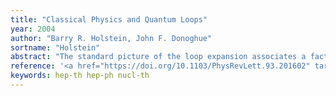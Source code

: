 ```yaml
---
title: "Classical Physics and Quantum Loops"
year: 2004
author: "Barry R. Holstein, John F. Donoghue"
sortname: "Holstein"
abstract: "The standard picture of the loop expansion associates a factor of h-bar with each loop, suggesting that the tree diagrams are to be associated with classical physics, while loop effects are quantum mechanical in nature. We discuss examples wherein classical effects arise from loop contributions and display the relationship between the classical terms and the long range effects of massless particles."
reference: '<a href="https://doi.org/10.1103/PhysRevLett.93.201602" target="_blank"><i>Physical Review Letters</i> <strong>93</strong> 201602 (2004)</a>. arXiv: <a href="https://arxiv.org/abs/hep-th/0405239" target="_blank">hep-th/0405239</a>.'
keywords: hep-th hep-ph nucl-th
---
```

